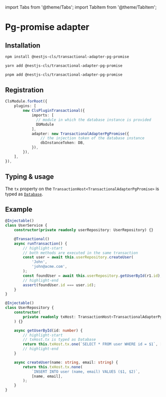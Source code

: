 import Tabs from '@theme/Tabs';
import TabItem from '@theme/TabItem';

# Pg-promise adapter

## Installation

<Tabs>
<TabItem value="npm" label="npm" default>

```bash
npm install @nestjs-cls/transactional-adapter-pg-promise
```

</TabItem>
<TabItem value="yarn" label="yarn">

```bash
yarn add @nestjs-cls/transactional-adapter-pg-promise
```

</TabItem>
<TabItem value="pnpm" label="pnpm">

```bash
pnpm add @nestjs-cls/transactional-adapter-pg-promise
```

</TabItem>
</Tabs>

## Registration

```ts
ClsModule.forRoot({
    plugins: [
        new ClsPluginTransactional({
            imports: [
              // module in which the database instance is provided
              DbModule
            ],
            adapter: new TransactionalAdapterPgPromise({
                // the injection token of the database instance
                dbInstanceToken: DB,
            }),
        }),
    ],
}),
```

## Typing & usage

The `tx` property on the `TransactionHost<TransactionalAdapterPgPromise>` is typed as [`Database`](https://vitaly-t.github.io/pg-promise/Database.html).

## Example

```ts title="user.service.ts"
@Injectable()
class UserService {
    constructor(private readonly userRepository: UserRepository) {}

    @Transactional()
    async runTransaction() {
        // highlight-start
        // both methods are executed in the same transaction
        const user = await this.userRepository.createUser(
            'John',
            'john@acme.com',
        );
        const foundUser = await this.userRepository.getUserById(r1.id);
        // highlight-end
        assert(foundUser.id === user.id);
    }
}
```

```ts title="user.repository.ts"
@Injectable()
class UserRepository {
    constructor(
        private readonly txHost: TransactionHost<TransactionalAdapterPgPromise>,
    ) {}

    async getUserById(id: number) {
        // highlight-start
        // txHost.tx is typed as Database
        return this.txHost.tx.one(`SELECT * FROM user WHERE id = $1`, [id]);
        // highlight-end
    }

    async createUser(name: string, email: string) {
        return this.txHost.tx.none(
            `INSERT INTO user (name, email) VALUES ($1, $2)`,
            [name, email],
        );
    }
}
```
